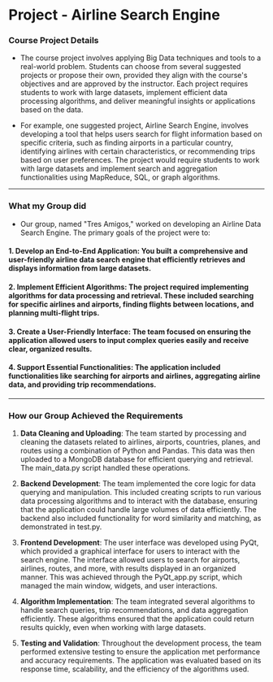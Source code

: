 # Project - Airline Search Engine 

### Course Project Details

- The course project involves applying Big Data techniques and tools to a real-world problem. Students can choose from several suggested projects or propose their own, provided they align with the course's objectives and are approved by the instructor. Each project requires students to work with large datasets, implement efficient data processing algorithms, and deliver meaningful insights or applications based on the data.

- For example, one suggested project, Airline Search Engine, involves developing a tool that helps users search for flight information based on specific criteria, such as finding airports in a particular country, identifying airlines with certain characteristics, or recommending trips based on user preferences. The project would require students to work with large datasets and implement search and aggregation functionalities using MapReduce, SQL, or graph algorithms.

---

### What my Group did 

- Our group, named "Tres Amigos," worked on developing an Airline Data Search Engine. The primary goals of the project were to:

#### 1. Develop an End-to-End Application: You built a comprehensive and user-friendly airline data search engine that efficiently retrieves and displays information from large datasets.

#### 2. Implement Efficient Algorithms: The project required implementing algorithms for data processing and retrieval. These included searching for specific airlines and airports, finding flights between locations, and planning multi-flight trips.

#### 3. Create a User-Friendly Interface: The team focused on ensuring the application allowed users to input complex queries easily and receive clear, organized results.

#### 4. Support Essential Functionalities: The application included functionalities like searching for airports and airlines, aggregating airline data, and providing trip recommendations.

---

### How our Group Achieved the Requirements

1. **Data Cleaning and Uploading**: The team started by processing and cleaning the datasets related to airlines, airports, countries, planes, and routes using a combination of Python and Pandas. This data was then uploaded to a MongoDB database for efficient querying and retrieval. The main_data.py script handled these operations.

2. **Backend Development**: The team implemented the core logic for data querying and manipulation. This included creating scripts to run various data processing algorithms and to interact with the database, ensuring that the application could handle large volumes of data efficiently. The backend also included functionality for word similarity and matching, as demonstrated in test.py.

3. **Frontend Development**: The user interface was developed using PyQt, which provided a graphical interface for users to interact with the search engine. The interface allowed users to search for airports, airlines, routes, and more, with results displayed in an organized manner. This was achieved through the PyQt_app.py script, which managed the main window, widgets, and user interactions.

4. **Algorithm Implementation**: The team integrated several algorithms to handle search queries, trip recommendations, and data aggregation efficiently. These algorithms ensured that the application could return results quickly, even when working with large datasets.

5. **Testing and Validation**: Throughout the development process, the team performed extensive testing to ensure the application met performance and accuracy requirements. The application was evaluated based on its response time, scalability, and the efficiency of the algorithms used.

